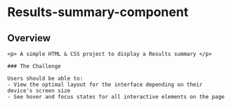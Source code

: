 # Results-summary-component

## Overview

    <p> A simple HTML & CSS project to display a Results summary </p>

    ### The Challenge

    Users should be able to:
    - View the optimal layout for the interface depending on their device's screen size
    - See hover and focus states for all interactive elements on the page
